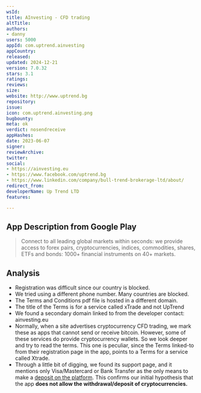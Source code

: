 ```yaml
---
wsId: 
title: AInvesting - CFD trading
altTitle: 
authors:
- danny
users: 5000
appId: com.uptrend.ainvesting
appCountry: 
released: 
updated: 2024-12-21
version: 7.0.32
stars: 3.1
ratings: 
reviews: 
size: 
website: http://www.uptrend.bg
repository: 
issue: 
icon: com.uptrend.ainvesting.png
bugbounty: 
meta: ok
verdict: nosendreceive
appHashes: 
date: 2023-06-07
signer: 
reviewArchive: 
twitter: 
social:
- https://ainvesting.eu
- https://www.facebook.com/uptrend.bg
- https://www.linkedin.com/company/bull-trend-brokerage-ltd/about/
redirect_from: 
developerName: Up Trend LTD
features: 

---
```


## App Description from Google Play

> Connect to all leading global markets within seconds: we provide access to forex pairs, cryptocurrencies, indices, commodities, shares, ETFs and bonds: 1000+ financial instruments on 40+ markets. 

## Analysis 

- Registration was difficult since our country is blocked. 
- We tried using a different phone number. Many countries are blocked.
- The Terms and Conditions pdf file is hosted in a different domain. 
- The title of the Terms is for a service called xTrade and not UpTrend 
- We found a secondary domain linked to from the developer contact: ainvesting.eu
- Normally, when a site advertises cryptocurrency CFD trading, we mark these as apps that cannot send or receive bitcoin. However, some of these services do provide cryptocurrency wallets. So we look deeper and try to read the terms. This one is peculiar, since the Terms linked-to from their registration page in the app, points to a Terms for a service called Xtrade.
- Through a little bit of digging, we found its support page, and it mentions only Visa/Mastercard or Bank Transfer as the only means to make a [deposit on the platform](https://www.ainvesting.eu/trading-info/payment-options/). This confirms our initial hypothesis that the app **does not allow the withdrawal/deposit of cryptocurrencies.** 
